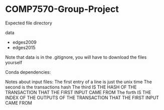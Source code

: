 # COMP7570-Group-Project

Expected file directory

data
 - edges2009
 - edges2015


Note that data is in the .gitignore, you will have to download the files yourself

Conda dependencies:



Notes about input files:
The first entry of a line is just the unix time
The second is the transactions hash
The third IS THE HASH OF THE TRANSACTION THAT THE FIRST INPUT CAME FROM
The forth IS THE INDEX OF THE OUTPUTS OF THE TRANSACTION THAT THE FIRST INPUT CAME FROM

